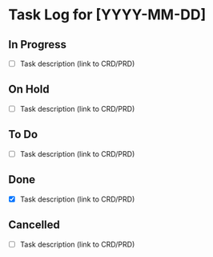 # Task Log for [YYYY-MM-DD]

## In Progress
- [ ] Task description (link to CRD/PRD)

## On Hold
- [ ] Task description (link to CRD/PRD)

## To Do
- [ ] Task description (link to CRD/PRD)

## Done
- [x] Task description (link to CRD/PRD)

## Cancelled
- [ ] Task description (link to CRD/PRD) 